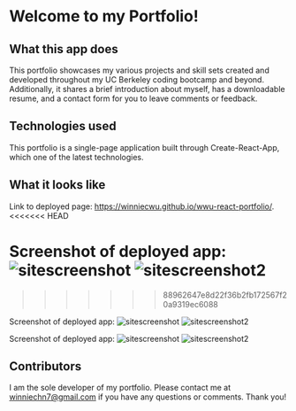 # Welcome to my Portfolio!

## What this app does
This portfolio showcases my various projects and skill sets created and developed throughout my UC Berkeley coding bootcamp and beyond. Additionally, it shares a brief introduction about myself, has a downloadable resume, and a contact form for you to leave comments or feedback. 

## Technologies used
This portfolio is a single-page application built through Create-React-App, which one of the latest technologies.

## What it looks like
Link to deployed page: https://winniecwu.github.io/wwu-react-portfolio/.
<<<<<<< HEAD

Screenshot of deployed app:
![sitescreenshot](https://user-images.githubusercontent.com/95206117/200487792-df2a3f12-4975-4e4b-b21a-eb5f6726af01.jpg)
![sitescreenshot2](https://user-images.githubusercontent.com/95206117/200487810-874a19c7-d413-4cb7-8349-3009a5e27e6c.jpg)
=======
>>>>>>> 88962647e8d22f36b2fb172567f20a9319ec6088

Screenshot of deployed app:
![sitescreenshot](https://user-images.githubusercontent.com/95206117/200487792-df2a3f12-4975-4e4b-b21a-eb5f6726af01.jpg)
![sitescreenshot2](https://user-images.githubusercontent.com/95206117/200487810-874a19c7-d413-4cb7-8349-3009a5e27e6c.jpg)

Screenshot of deployed app:
![sitescreenshot](https://user-images.githubusercontent.com/95206117/200487792-df2a3f12-4975-4e4b-b21a-eb5f6726af01.jpg)
![sitescreenshot2](https://user-images.githubusercontent.com/95206117/200487810-874a19c7-d413-4cb7-8349-3009a5e27e6c.jpg)

## Contributors
I am the sole developer of my portfolio. Please contact me at winniechn7@gmail.com if you have any questions or comments. Thank you!
